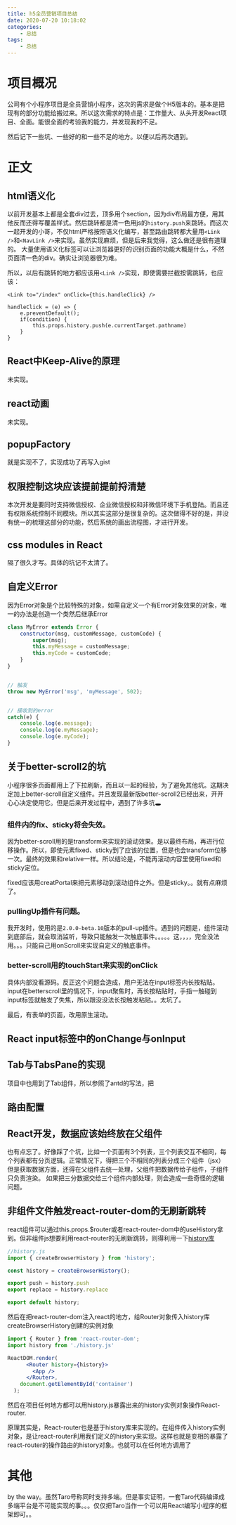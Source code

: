 ```yaml
---
title: h5全员营销项目总结
date: 2020-07-20 10:18:02
categories: 
    - 总结
tags: 
    - 总结
---
```


# 项目概况

公司有个小程序项目是全员营销小程序，这次的需求是做个H5版本的。基本是把现有的部分功能给搬过来。所以这次需求的特点是：工作量大、从头开发React项目、全面。能很全面的考验我的能力，并发现我的不足。

然后记下一些坑、一些好的和一些不足的地方。以便以后再次遇到。


# 正文

## html语义化

以前开发基本上都是全套div过去，顶多用个section，因为div布局最方便，用其他反而还得写覆盖样式。然后跳转都是清一色用js的`history.push`来跳转。而这次一起开发的小哥，不仅html严格按照语义化编写，甚至路由跳转都大量用`<Link />`和`<NavLink />`来实现。虽然实现麻烦，但是后来我觉得，这么做还是很有道理的。
大量使用语义化标签可以让浏览器更好的识别页面的功能大概是什么，不然页面清一色的div。确实让浏览器很为难。

所以，以后有跳转的地方都应该用`<Link />`实现，即使需要拦截按需跳转，也应该：

```
<Link to="/index" onClick={this.handleClick} />

handleClick = (e) => {
	e.preventDefault();
	if(condition) {
		this.props.history.push(e.currentTarget.pathname)
	}
}
```

## React中Keep-Alive的原理

未实现。

## react动画

未实现。

## popupFactory

就是实现不了，实现成功了再写入gist

## 权限控制这块应该提前提前捋清楚

本次开发是要同时支持微信授权、企业微信授权和非微信环境下手机登陆。而且还有权限系统控制不同模块。所以其实这部分是很复杂的。这次做得不好的是，并没有统一的梳理这部分的功能，然后系统的画出流程图，才进行开发。

## css modules in React

隔了很久才写。具体的坑记不太清了。


## 自定义Error

因为Error对象是个比较特殊的对象，如需自定义一个有Error对象效果的对象，唯一的办法是创造一个类然后继承Error

```javascript
class MyError extends Error {
	constructor(msg, customMessage, customCode) {
		super(msg);
		this.myMessage = customMessage;
		this.myCode = customCode;
	}
}


// 触发
throw new MyError('msg', 'myMessage', 502);


// 接收到的error
catch(e) {
	console.log(e.message);
	console.log(e.myMessage);
	console.log(e.myCode);
}

```

## 关于better-scroll2的坑

小程序很多页面都用上了下拉刷新，而且以一起的经验，为了避免其他坑。这期决定加上better-scroll自定义组件。并且发现最新版better-scroll2已经出来，开开心心决定使用它。但是后来开发过程中，遇到了许多坑🕳

###  组件内的fix、sticky将会失效。

因为better-scroll用的是transform来实现的滚动效果。是以最终布局，再进行位移操作。所以，即使元素fixed、sticky到了应该的位置，但是也会transform位移一次。最终的效果和relative一样。所以结论是，不能再滚动内容里使用fixed和sticky定位。

fixed应该用creatPortal来把元素移动到滚动组件之外。但是sticky。。就有点麻烦了。

### pullingUp插件有问题。

我开发时，使用的是`2.0.0-beta.10`版本的pull-up插件。遇到的问题是，组件滚动到底部后，就会取消监听，导致只能触发一次触底事件。。。。。这，，，，完全没法用。。。只能自己用onScroll来实现自定义的触底事件。

### better-scroll用的touchStart来实现的onClick

具体内部没看源码。反正这个问题会造成，用户无法在input标签内长按粘贴。input在betterscroll里的情况下，input聚焦时，再长按粘贴时，手指一触碰到input标签就触发了失焦，所以跟没没法长按触发粘贴。。太坑了。

最后，有表单的页面，改用原生滚动。

## React input标签中的onChange与onInput

## Tab与TabsPane的实现

项目中也用到了Tab组件，所以参照了antd的写法，把

## 路由配置

## React开发，数据应该始终放在父组件

也有点忘了。好像踩了个坑，比如一个页面有3个列表，三个列表交互不相同，每个列表都有分页逻辑。正常情况下，得把三个不相同的列表分成三个组件（jsx）但是获取数据方面，还得在父组件去统一处理，父组件把数据传给子组件，子组件只负责渲染。
如果把三分数据交给三个组件内部处理，则会造成一些奇怪的逻辑问题。

## 非组件文件触发react-router-dom的无刷新跳转

react组件可以通过this.props.$router或者react-router-dom中的useHistory拿到。但非组件js想要利用react-router的无刷新跳转，则得利用一下[history库](https://www.npmjs.com/package/history)

```javascript
//history.js
import { createBrowserHistory } from 'history';

const history = createBrowserHistory();

export push = history.push
export replace = history.replace

export default history;
```

然后在把react-router-dom注入react的地方，给Router对象传入history库createBrowserHistory创建的实例对象

```jsx
import { Router } from 'react-router-dom';
import history from './history.js'

ReactDOM.render(
      <Router history={history}>
        <App />
      </Router>,
    document.getElementById('container')
  );
```
然后在项目任何地方都可以用history.js暴露出来的history实例对象操作React-router.

原理其实是，React-router也是基于history库来实现的。在<Router>组件传入history实例对象，是让react-router利用我们定义的history来实现。这样也就是变相的暴露了react-router的操作路由的history对象。也就可以在任何地方调用了


# 其他

by the way。虽然Taro号称同时支持多端。但是事实证明，一套Taro代码编译成多端平台是不可能实现的事。。。仅仅把Taro当作一个可以用React编写小程序的框架即可。。